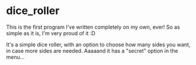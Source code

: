 # dice_roller

This is the first program I've written completely on my own, ever! So as simple as it is, I'm very proud of it :D

It's a simple dice roller, with an option to choose how many sides you want, in case more sides are needed.
Aaaaand it has a "secret" option in the menu... 
